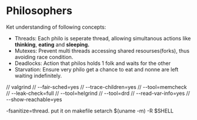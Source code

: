 # Philosophers

Ket understanding of following concepts:
- Threads: Each philo is seperate thread, allowing simultanous actions like **thinking**, **eating** and **sleeping.**
- Mutexes: Prevent multi threads accessing shared resourses(forks), thus avoiding race condition.
- Deadlocks: Action that philos holds 1 folk and waits for the other
- Starvation: Ensure very philo get a chance to eat and nonne are left waiting indefinitely.

// valgrind
// --fair-sched=yes
// --trace-children=yes
// --tool=memcheck
// --leak-check=full
// --tool=helgrind
// --tool=drd
// --read-var-info=yes
// --show-reachable=yes


 -fsanitize=thread. put it on makefile 
setarch $(uname -m) -R $SHELL
